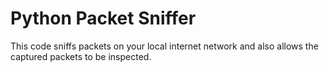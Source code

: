 # Python Packet Sniffer
 This code sniffs packets on your local internet network and also allows the captured packets to be inspected.

